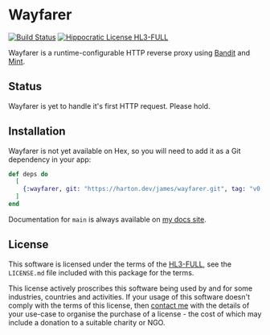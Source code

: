 # Wayfarer

[![Build Status](https://drone.harton.nz/api/badges/james/wayfarer/status.svg?ref=refs/heads/main)](https://drone.harton.nz/james/wayfarer)
[![Hippocratic License HL3-FULL](https://img.shields.io/static/v1?label=Hippocratic%20License&message=HL3-FULL&labelColor=5e2751&color=bc8c3d)](https://firstdonoharm.dev/version/3/0/full.html)

Wayfarer is a runtime-configurable HTTP reverse proxy using
[Bandit](https://hex.pm/packages/bandit) and
[Mint](https://hex.pm/packages/mint).

## Status

Wayfarer is yet to handle it's first HTTP request. Please hold.

## Installation

Wayfarer is not yet available on Hex, so you will need to add it as a Git
dependency in your app:

```elixir
def deps do
  [
    {:wayfarer, git: "https://harton.dev/james/wayfarer.git", tag: "v0.1.0"}
  ]
end
```

Documentation for `main` is always available on [my docs site](https://docs.harton.nz/james/wayfarer/Wayfarer.html).

## License

This software is licensed under the terms of the
[HL3-FULL](https://firstdonoharm.dev), see the `LICENSE.md` file included with
this package for the terms.

This license actively proscribes this software being used by and for some
industries, countries and activities. If your usage of this software doesn't
comply with the terms of this license, then [contact me](mailto:james@harton.nz)
with the details of your use-case to organise the purchase of a license - the
cost of which may include a donation to a suitable charity or NGO.
